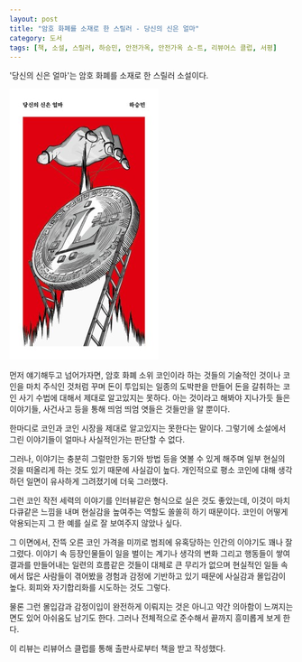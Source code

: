 ```yaml
---
layout: post
title: "암호 화폐를 소재로 한 스릴러 - 당신의 신은 얼마"
category: 도서
tags: [책, 소설, 스릴러, 하승민, 안전가옥, 안전가옥 쇼-트, 리뷰어스 클럽, 서평]
---
```


'당신의 신은 얼마'는
암호 화폐를 소재로 한 스릴러 소설이다.

![표지](/images/how-much-is-your-god-book-h480.jpg)

먼저 얘기해두고 넘어가자면,
암호 화폐 소위 코인이라 하는 것들의 기술적인 것이나
코인을 마치 주식인 것처럼 꾸며 돈이 투입되는 일종의 도박판을 만들어 돈을 갈취하는
코인 사기 수법에 대해서 제대로 알고있지는 못하다.
아는 것이라고 해봐야 지나가듯 들은 이야기들,
사건사고 등을 통해 띄엄 띄엄 엿들은 것들만을 알 뿐이다.

한마디로 코인과 코인 시장을 제대로 알고있지는 못한다는 말이다.
그렇기에 소설에서 그린 이야기들이 얼마나 사실적인가는 판단할 수 없다.

그러나, 이야기는 충분히 그럴만한 동기와 방법 등을 엿볼 수 있게 해주며
일부 현실의 것을 떠올리게 하는 것도 있기 때문에 사실감이 높다.
개인적으로 평소 코인에 대해 생각하던 일면이 유사하게 그려졌기에 더욱 그러했다.

그런 코인 작전 세력의 이야기를 인터뷰같은 형식으로 실은 것도 좋았는데,
이것이 마치 다큐같은 느낌을 내며 현실감을 높여주는 역할도 쏠쏠히 하기 때문이다.
코인이 어떻게 악용되는지 그 한 예를 실로 잘 보여주지 않았나 싶다.

그 이면에서, 잔뜩 오른 코인 가격을 미끼로 범죄에 유혹당하는 인간의 이야기도 꽤나 잘 그렸다.
이야기 속 등장인물들이 일을 벌이는 계기나 생각의 변화
그리고 행동들이 쌓여 결과를 만들어내는 일련의 흐름같은 것들이
대체로 큰 무리가 없으며 현실적인 일들 속에서 많은 사람들이 겪어봤을 경험과 감정에 기반하고 있기 때문에 사실감과 몰입감이 높다.
회피와 자기합리화를 시도하는 것도 그렇다.

물론 그런 몰입감과 감정이입이 완전하게 이뤄지는 것은 아니고
약간 의아함이 느껴지는 면도 있어 아쉬움도 남기도 한다.
그러나 전체적으로 준수해서 끝까지 흥미롭게 보게 한다.



<div class="im im-info">
이 리뷰는 리뷰어스 클럽를 통해 출판사로부터 책을 받고 작성했다.
</div>
